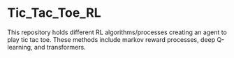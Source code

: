 # Tic_Tac_Toe_RL
This repository holds different RL algorithms/processes creating an agent to play tic tac toe. 
These methods include markov reward processes, deep Q-learning, and transformers.
